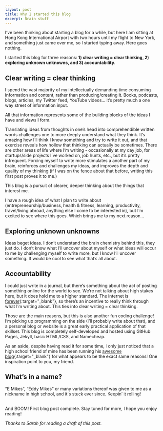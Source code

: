 ```yaml
---
layout: post
title: Why I started this blog
excerpt: Brain stuff
---
```

I’ve been thinking about starting a blog for a while, but here I am sitting at Hong Kong International Airport with two hours until my flight to New York, and something just came over me, so I started typing away. Here goes nothing.

I started this blog for three reasons: **1) clear writing = clear thinking, 2) exploring unknown unknowns, and 3) accountability.** 

## **Clear writing = clear thinking**

I spend the vast majority of my intellectually demanding time consuming information and content, rather than producing/creating it. Books, podcasts, blogs, articles, my Twitter feed, YouTube videos… it’s pretty much a one way street of information input. 

All that information represents some of the building blocks of the ideas I have and views I form.

Translating ideas from thoughts in one’s head into comprehendible written words challenges one to more deeply understand what they think. It’s amazing how I’ll think I know something and try to write it out, and that exercise reveals how hollow that thinking can actually be sometimes. There are other areas of life where I’m writing - occasionally at my day job, for startups/side projects I’ve worked on, job hunts, etc., but it’s pretty infrequent. Forcing myself to write more stimulates a another part of my brain, reinforces and challenges my ideas, and improves the depth and quality of my thinking (if I was on the fence about that before, writing this first post proves it to me.) 

This blog is a pursuit of clearer, deeper thinking about the things that interest me.

I have a rough idea of what I plan to write about (entrepreneurship/business, health & fitness, learning, productivity, travel/living abroad, anything else I come to be interested in), but I’m excited to see where this goes. Which brings me to my next reason…

## **Exploring unknown unknowns**

Ideas beget ideas. I don’t understand the brain chemistry behind this, they just do. I don’t know what I’ll uncover about myself or what ideas will occur to me by challenging myself to write more, but I know I’ll uncover something. It would be cool to see what that’s all about.

## **Accountability**

I could just write in a journal, but there’s something about the act of posting something online for the world to see. We’re not talking about high stakes here, but it does hold me to a higher standard. The internet is [forever](https://web.archive.org/){:target="_blank"}, so there’s an incentive to really think through what I’m writing about. This ties into clear writing = clear thinking.

Those are the main reasons, but this is also another fun coding challenge! I’m picking up programming on the side (I’ll probably write about that), and a personal blog or website is a great early practical application of that skillset. This blog is completely self-developed and hosted using GitHub Pages, Jekyll, basic HTML/CSS, and Namecheap.

As an aside, despite having read it for some time, I only just noticed that a high school friend of mine has been running his [awesome blog](https://blas.com/essays/){:target="_blank"} for what appears to be the exact same reasons! One inspiration point to you, my friend.

## **What’s in a name?**

“E Mikes”, “Eddy Mikes” or many variations thereof was given to me as a nickname in high school, and it's stuck ever since. Keepin’ it rolling!

<br/>
And BOOM! First blog post complete. Stay tuned for more, I hope you enjoy reading!

<p id="thanks-text"><em>Thanks to Sarah for reading a draft of this post.